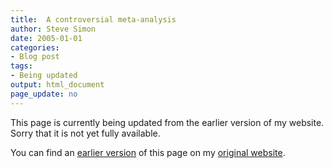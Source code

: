 ```yaml
---
title:  A controversial meta-analysis
author: Steve Simon
date: 2005-01-01
categories:
- Blog post
tags:
- Being updated
output: html_document
page_update: no
---
```


This page is currently being updated from the earlier version of my website. Sorry that it is not yet fully available.

<!---More--->

You can find an [earlier version][sim1] of this page on my [original website][sim2].


[sim1]: http://www.pmean.com/05/ControversialMetaanalysis.html
[sim2]: http://www.pmean.com/original_site.html
